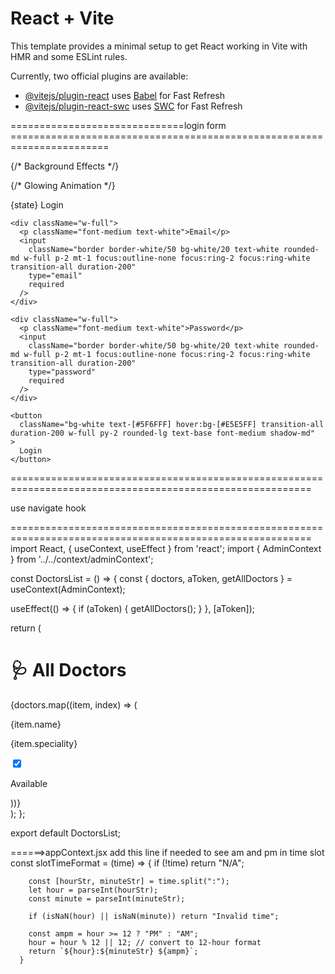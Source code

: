 # React + Vite

This template provides a minimal setup to get React working in Vite with HMR and some ESLint rules.

Currently, two official plugins are available:

- [@vitejs/plugin-react](https://github.com/vitejs/vite-plugin-react/blob/main/packages/plugin-react/README.md) uses [Babel](https://babeljs.io/) for Fast Refresh
- [@vitejs/plugin-react-swc](https://github.com/vitejs/vite-plugin-react-swc) uses [SWC](https://swc.rs/) for Fast Refresh

==============================login form =======================================================================
<form className="min-h-[100vh] flex items-center justify-center bg-gradient-to-br from-[#6A5AE0] via-[#8673FF] to-[#B3A4FF] relative overflow-hidden">
  
  {/* Background Effects */}
  <div className="absolute inset-0 bg-[radial-gradient(circle_at_top_right,_rgba(255,255,255,0.15)_0%,_rgba(0,0,0,0)_60%)]"></div>
  
  {/* Glowing Animation */}
  <div className="absolute w-40 h-40 bg-white/20 blur-3xl rounded-full top-20 left-10 animate-pulse"></div>
  <div className="absolute w-32 h-32 bg-white/10 blur-2xl rounded-full bottom-20 right-10 animate-pulse"></div>

  <div className="relative flex flex-col gap-5 p-8 min-w-[340px] sm:min-w-96 bg-white/20 backdrop-blur-xl border border-white/30 rounded-2xl shadow-2xl text-[#444] text-sm">
    <p className="text-3xl font-bold text-center text-white drop-shadow-lg">
      {state} Login
    </p>

    <div className="w-full">
      <p className="font-medium text-white">Email</p>
      <input 
        className="border border-white/50 bg-white/20 text-white rounded-md w-full p-2 mt-1 focus:outline-none focus:ring-2 focus:ring-white transition-all duration-200"
        type="email" 
        required
      />
    </div>

    <div className="w-full">
      <p className="font-medium text-white">Password</p>
      <input 
        className="border border-white/50 bg-white/20 text-white rounded-md w-full p-2 mt-1 focus:outline-none focus:ring-2 focus:ring-white transition-all duration-200"
        type="password" 
        required
      />
    </div>

    <button 
      className="bg-white text-[#5F6FFF] hover:bg-[#E5E5FF] transition-all duration-200 w-full py-2 rounded-lg text-base font-medium shadow-md"
    >
      Login
    </button>
  </div>
</form>
==========================================================================================================


use navigate hook


==========================================================================================================
import React, { useContext, useEffect } from 'react';
import { AdminContext } from '../../context/adminContext';

const DoctorsList = () => {
  const { doctors, aToken, getAllDoctors } = useContext(AdminContext);

  useEffect(() => {
    if (aToken) {
      getAllDoctors();
    }
  }, [aToken]);

  return (
    <div className='m-5 max-h-[90vh] overflow-y-scroll'>
      <h1 className='text-2xl font-semibold text-gray-800 border-b-2 pb-2 mb-5'>
        🩺 All Doctors
      </h1>
      <div className='grid grid-cols-1 sm:grid-cols-2 md:grid-cols-3 gap-6'>
        {doctors.map((item, index) => (
          <div key={index} className='bg-white p-4 shadow-lg rounded-2xl flex flex-col items-center border hover:shadow-xl transition'>
            <img src={item.image} alt='' className='w-24 h-24 rounded-full object-cover border-2 border-gray-300' />
            <div className='text-center mt-3'>
              <p className='text-lg font-semibold text-gray-700'>{item.name}</p>
              <p className='text-sm text-gray-500'>{item.speciality}</p>
              <div className='flex items-center justify-center mt-2'>
                <input type='checkbox' checked={item.available} className='h-4 w-4 text-blue-600 border-gray-300 focus:ring-blue-500' />
                <p className='text-sm text-gray-600 ml-2'>Available</p>
              </div>
            </div>
          </div>
        ))}
      </div>
    </div>
  );
};

export default DoctorsList;

======>appContext.jsx add this line if needed to see am and pm in time slot
const slotTimeFormat = (time) => {
        if (!time) return "N/A";
      
        const [hourStr, minuteStr] = time.split(":");
        let hour = parseInt(hourStr);
        const minute = parseInt(minuteStr);
      
        if (isNaN(hour) || isNaN(minute)) return "Invalid time";
      
        const ampm = hour >= 12 ? "PM" : "AM";
        hour = hour % 12 || 12; // convert to 12-hour format
        return `${hour}:${minuteStr} ${ampm}`;
      }




